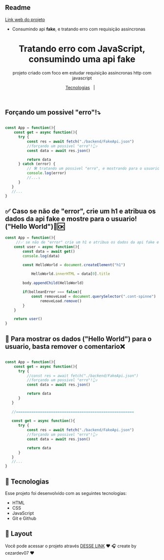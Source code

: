 # 
## Readme
<a href="https://cezardev07.github.io/tratando-erro-JS/">Link web do projeto</a>
<ul>
    <li>
        <p>
            Consumindo api <strong>fake</strong>, e tratando erro com requisição assincronas
        </p>
    </li>
</ul>

<h1 align="center"> Tratando erro com JavaScript, consumindo uma api fake</h1>

<p align="center">
 projeto criado com foco em estudar requisição assincronas http com javascript<br/>
</p>

<p align="center">
  <a href="#-tecnologias">Tecnologias</a>&nbsp;&nbsp;&nbsp;|&nbsp;&nbsp;&nbsp;
</p>


<br>

<h2>Forçando um possivel "erro"!⤵️</h2>
 
```js

const App = function(){
    const get = async function(){
      try {
          const res = await fetch("./backend/FakeApi.json")
          //forçando um possivel "erro"!👆⤴️
          const data = await res.json() 

          return data
      } catch (error) { 
          // 🛠️ tratando um possivel "erro", e mostrando para o usuario! ⤵️🔃
          console.log(error)
          //...⤵️
      }
   }
   //...
}

```

<h2>✅ Caso se não de "error", crie um h1 e atribua os dados da api fake e mostre para o usuario! ("Hello World")🔄️🆗</h2>

```js
const App = function(){
     //✅ se não de "error" crie um h1 e atribua os dados da api fake e mostre para o usuario! 🔄️🆗
    const user = async function(){
        const data = await get()
        console.log(data)

        const HelloWorld = document.createElement("h1")
            
            HelloWorld.innerHTML = data[0].title
        
        body.appendChild(HelloWorld)

        if(bolleanError === false){
            const removeLoad = document.querySelector(".cont-spinne")
                removeLoad.remove()
        }
    }

    return user()
}

```

<h2>📌 Para mostrar os dados ("Hello World") para o usuario, basta remover o comentario❌</h2>

```js

const App = function(){
    const get = async function(){
      try {
          //const res = await fetch("./backend/FakeApi.json")
          //forçando um possivel "erro"!👆⤴️
          const data = await res.json() 

          return data
      }
   }
   
   //======================================================
   
   const get = async function(){
      try {
          const res = await fetch("./backend/FakeApi.json")
          //forçando um possivel "erro"!👆⤴️
          const data = await res.json() 

          return data
      }
   }
   //...
}

```

## 🚀 Tecnologias

Esse projeto foi desenvolvido com as seguintes tecnologias:

- HTML
- CSS
- JavaScript
- Git e Github

## 🔖 Layout

Você pode acessar o projeto através [DESSE LINK](https://cezardev07.github.io/tratando-erro-JS/)
♥
🎧 create by cezardev07 ❤️
